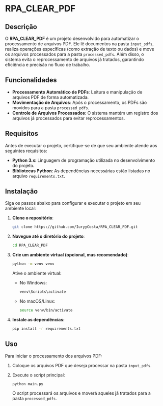# RPA_CLEAR_PDF

## Descrição

O **RPA_CLEAR_PDF** é um projeto desenvolvido para automatizar o processamento de arquivos PDF. Ele lê documentos na pasta `input_pdfs`, realiza operações específicas (como extração de texto ou dados) e move os arquivos processados para a pasta `processed_pdfs`. Além disso, o sistema evita o reprocessamento de arquivos já tratados, garantindo eficiência e precisão no fluxo de trabalho.

## Funcionalidades

- **Processamento Automático de PDFs**: Leitura e manipulação de arquivos PDF de forma automatizada.
- **Movimentação de Arquivos**: Após o processamento, os PDFs são movidos para a pasta `processed_pdfs`.
- **Controle de Arquivos Processados**: O sistema mantém um registro dos arquivos já processados para evitar reprocessamentos.

## Requisitos

Antes de executar o projeto, certifique-se de que seu ambiente atende aos seguintes requisitos:

- **Python 3.x**: Linguagem de programação utilizada no desenvolvimento do projeto.
- **Bibliotecas Python**: As dependências necessárias estão listadas no arquivo `requirements.txt`.

## Instalação

Siga os passos abaixo para configurar e executar o projeto em seu ambiente local:

1. **Clone o repositório**:

   ```bash
   git clone https://github.com/IuryyCosta/RPA_CLEAR_PDF.git
   ```

2. **Navegue até o diretório do projeto**:

   ```bash
   cd RPA_CLEAR_PDF
   ```

3. **Crie um ambiente virtual (opcional, mas recomendado)**:

   ```bash
   python -m venv venv
   ```

   Ative o ambiente virtual:

   - No Windows:

     ```bash
     venv\Scripts\activate
     ```

   - No macOS/Linux:

     ```bash
     source venv/bin/activate
     ```

4. **Instale as dependências**:

   ```bash
   pip install -r requirements.txt
   ```

## Uso

Para iniciar o processamento dos arquivos PDF:

1. Coloque os arquivos PDF que deseja processar na pasta `input_pdfs`.
2. Execute o script principal:

   ```bash
   python main.py
   ```

   O script processará os arquivos e moverá aqueles já tratados para a pasta `processed_pdfs`.

